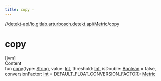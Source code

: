 ```yaml
---
title: copy -
---
```

//[detekt-api](../../index.md)/[io.gitlab.arturbosch.detekt.api](../index.md)/[Metric](index.md)/[copy](copy.md)



# copy  
[jvm]  
Content  
fun [copy](copy.md)(type: [String](https://kotlinlang.org/api/latest/jvm/stdlib/kotlin/-string/index.html), value: [Int](https://kotlinlang.org/api/latest/jvm/stdlib/kotlin/-int/index.html), threshold: [Int](https://kotlinlang.org/api/latest/jvm/stdlib/kotlin/-int/index.html), isDouble: [Boolean](https://kotlinlang.org/api/latest/jvm/stdlib/kotlin/-boolean/index.html) = false, conversionFactor: [Int](https://kotlinlang.org/api/latest/jvm/stdlib/kotlin/-int/index.html) = DEFAULT_FLOAT_CONVERSION_FACTOR): [Metric](index.md)  



